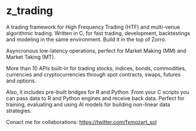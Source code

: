 # z_trading

A trading framework for High Frequency Trading (HTF) and multi-venue algorithmic trading. Written in C, for fast trading, development, backtestings and modeling in the same environment. Build it in the top of Zorro.

Asyncronous low-latency operations, perfect for Market Making (MM) and Market Taking (MT).

More than 10 APIs built-in for trading stocks, indices, bonds, commodities, currencies and cryptocurrencies through spot contracts, swaps, futures and options.

Also, it includes pre-built bridges for R and Python. From your C scripts you can pass data to R and Python engines and receive back data. Perfect for training, evaluating and using AI models for building non-linear data strategies.

Conact me for collaborations:
https://twitter.com/fxmozart_sol
